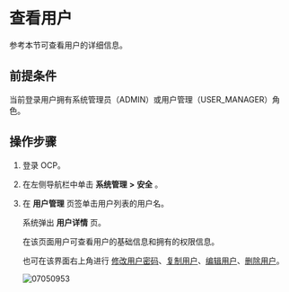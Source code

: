 查看用户 
=========================

参考本节可查看用户的详细信息。

**前提条件** 
-----------------------------

当前登录用户拥有系统管理员（ADMIN）或用户管理（USER_MANAGER）角色。

操作步骤 
-------------------------

1. 登录 OCP。

   

2. 在左侧导航栏中单击 **系统管理** **\>** **安全** 。

   

3. 在 **用户管理** 页签单击用户列表的用户名。

   系统弹出 **用户详情** 页。

   在该页面用户可查看用户的基础信息和拥有的权限信息。

   也可在该界面右上角进行 [修改用户密码](/zh-CN/3.ob-cloud-platform/10.using-system-management/9.change-user-password.md)、[复制用户](/zh-CN/3.ob-cloud-platform/10.using-system-management/8.copy-user.md)、[编辑用户](/zh-CN/3.ob-cloud-platform/10.using-system-management/7.edit-a-user.md)、[删除用户](/zh-CN/3.ob-cloud-platform/10.using-system-management/10.delete-a-user.md)。

   ![07050953](https://help-static-aliyun-doc.aliyuncs.com/assets/img/zh-CN/9015845261/p291184.png)
   



